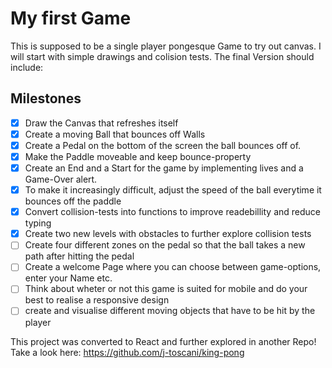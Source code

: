 # My first Game

This is supposed to be a single player pongesque Game to try out canvas. I will start with simple drawings and colision tests. The final Version should include:



## Milestones

- [x] Draw the Canvas that refreshes itself
- [x] Create a moving Ball that bounces off Walls
- [x] Create a Pedal on the bottom of the screen the ball bounces off of.
- [x] Make the Paddle moveable and keep bounce-property
- [x] Create an End and a Start for the game by implementing lives and a Game-Over alert.
- [x] To make it increasingly difficult, adjust the speed of the ball everytime it bounces off the paddle
- [x] Convert collision-tests into functions to improve readebillity and reduce typing
- [X] Create two new levels with obstacles to further explore collision tests
- [ ] Create four different zones on the pedal so that the ball takes a new path after hitting the pedal
- [ ] Create a welcome Page where you can choose between game-options, enter your Name etc.
- [ ] Think about wheter or not this game is suited for mobile and do your best to realise a responsive design
- [ ] create and visualise different moving objects that have to be hit by the player

This project was converted to React and further explored in another Repo! Take a look here: https://github.com/j-toscani/king-pong
